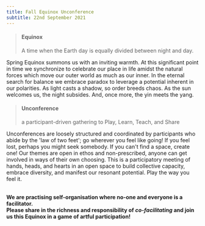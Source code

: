 ```yaml
---
title: Fall Equinox Unconference
subtitle: 22nd September 2021
---
```


> #### Equinox
>
> A time when the Earth day is equally divided between night and day.

Spring Equinox summons us with an inviting warmth. At this significant point in time we synchronize to celebrate our place in life amidst the natural forces which move our outer world as much as our inner. In the eternal search for balance we embrace paradox to leverage a potential inherent in our polarities. As light casts a shadow, so order breeds chaos. As the sun welcomes us, the night subsides. And, once more, the yin meets the yang.

> #### Unconference
>
> a participant-driven gathering to Play, Learn, Teach, and Share

Unconferences are loosely structured and coordinated by participants who abide by the 'law of two feet'; go wherever you feel like going! If you feel lost, perhaps you might seek somebody. If you can't find a space, create one! Our themes are open in ethos and non-prescribed, anyone can get involved in ways of their own choosing. This is a participatory meeting of hands, heads, and hearts in an open space to build collective capacity, embrace diversity, and manifest our resonant potential. Play the way you feel it.

</br><strong class="prose lg:prose-xl"> We are practising self-organisation where no-one and everyone is a facilitator. </br> Please share in the richness and responsibility of *co-facilitating* and join us this Equinox in a game of artful participation! </strong>
